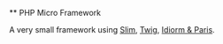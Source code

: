 ** PHP Micro Framework

A very small framework using [Slim](http://www.slimframework.com/), [Twig](http://twig.sensiolabs.org/), [Idiorm & Paris](http://j4mie.github.com/idiormandparis/). 
